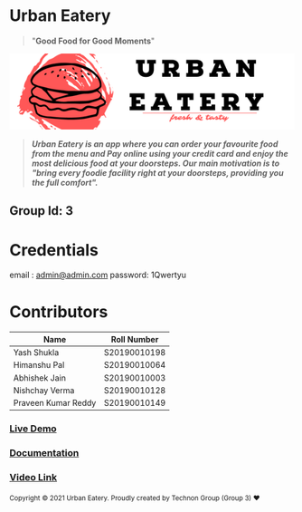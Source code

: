 # Urban Eatery

> \"**Good Food for Good Moments**\"

![Untitled](src/images/ReadmeCanvas.png)

> **_Urban Eatery is an app where you can order your favourite food from the menu and Pay online using your credit card and enjoy the most delicious food at your doorsteps. Our main motivation is to "bring every foodie facility right at your doorsteps, providing you the full comfort"._**

## Group Id: 3

# Credentials 
  email : admin@admin.com
  password: 1Qwertyu

# Contributors

| Name                | Roll Number  |
| ------------------- | ------------ |
| Yash Shukla         | S20190010198 |
| Himanshu Pal        | S20190010064 |
| Abhishek Jain       | S20190010003 |
| Nishchay Verma      | S20190010128 |
| Praveen Kumar Reddy | S20190010149 |

### [Live Demo](https://foodie-eb5cd.web.app)

### [Documentation](https://drive.google.com/file/d/153BBmtJbu2gBIjY0IdX-5GivXcK6ShJO/view?usp=sharing)

### [Video Link](https://drive.google.com/file/d/1Zy5_PyxwtKOehHAQ_D3PQCjN1A7a-8Pp/view)

<small className="text-secondary">
    Copyright &copy; 2021 Urban Eatery. Proudly created by Technon Group (Group 3)
    <span role="img">❤️</span>
    <span>
      <a
        className="text-color"
        href="https://github.com/Yash1256/Urban-Eatery"
      ></a>
    </span>
  </small>
